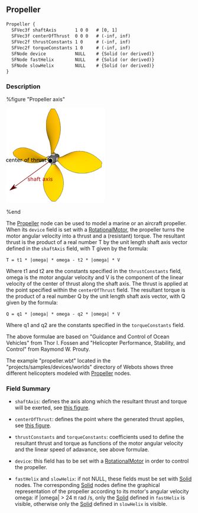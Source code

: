 ## Propeller

```
Propeller {
  SFVec3f shaftAxis       1 0 0   # [0, 1]
  SFVec3f centerOfThrust  0 0 0   # (-inf, inf)
  SFVec2f thrustConstants 1 0     # (-inf, inf)
  SFVec2f torqueConstants 1 0     # (-inf, inf)
  SFNode device           NULL    # {Solid (or derived)}
  SFNode fastHelix        NULL    # {Solid (or derived)}
  SFNode slowHelix        NULL    # {Solid (or derived)}
}
```

### Description

%figure "Propeller axis"

![propeller.png](images/propeller.png)

%end

The [Propeller](#propeller) node can be used to model a marine or an aircraft propeller.
When its `device` field is set with a [RotationalMotor](rotationalmotor.md), the propeller turns the motor angular velocity into a thrust and a (resistant) torque.
The resultant thrust is the product of a real number T by the unit length shaft axis vector defined in the `shaftAxis` field, with T given by the formula:

```
T = t1 * |omega| * omega - t2 * |omega| * V
```

Where t1 and t2 are the constants specified in the `thrustConstants` field, omega is the motor angular velocity and V is the component of the linear velocity of the center of thrust along the shaft axis.
The thrust is applied at the point specified within the `centerOfThrust` field.
The resultant torque is the product of a real number Q by the unit length shaft axis vector, with Q given by the formula:

```
Q = q1 * |omega| * omega - q2 * |omega| * V
```

Where q1 and q2 are the constants specified in the `torqueConstants` field.

The above formulae are based on "Guidance and Control of Ocean Vehicles" from Thor I.
Fossen and "Helicopter Performance, Stability, and Control" from Raymond W.
Prouty.

The example "propeller.wbt" located in the "projects/samples/devices/worlds" directory of Webots shows three different helicopters modeled with [Propeller](#propeller) nodes.

### Field Summary

- `shaftAxis`: defines the axis along which the resultant thrust and torque will
be exerted, see [this figure](#propeller-axis).

- `centerOfThrust`: defines the point where the generated thrust applies, see
[this figure](#propeller-axis).

- `thrustConstants` and `torqueConstants`: coefficients used to define the
resultant thrust and torque as functions of the motor angular velocity and the
linear speed of adavance, see above formulae.

- `device`: this field has to be set with a [RotationalMotor](rotationalmotor.md)
in order to control the propeller.

- `fastHelix` and `slowHelix`: if not NULL, these fields must be set with
[Solid](solid.md) nodes. The corresponding [Solid](solid.md) nodes define the
graphical representation of the propeller according to its motor's angular
velocity omega: if |omega| > 24 π rad /s, only the [Solid](solid.md) defined in
`fastHelix` is visible, otherwise only the [Solid](solid.md) defined in
`slowHelix` is visible.
